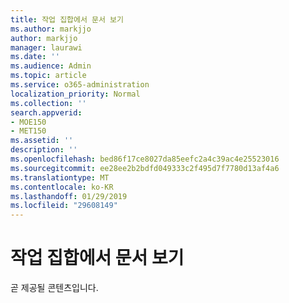 ```yaml
---
title: 작업 집합에서 문서 보기
ms.author: markjjo
author: markjjo
manager: laurawi
ms.date: ''
ms.audience: Admin
ms.topic: article
ms.service: o365-administration
localization_priority: Normal
ms.collection: ''
search.appverid:
- MOE150
- MET150
ms.assetid: ''
description: ''
ms.openlocfilehash: bed86f17ce8027da85eefc2a4c39ac4e25523016
ms.sourcegitcommit: ee28ee2b2bdfd049333c2f495d7f7780d13af4a6
ms.translationtype: MT
ms.contentlocale: ko-KR
ms.lasthandoff: 01/29/2019
ms.locfileid: "29608149"
---
```

# <a name="viewing-documents-in-a-working-set"></a>작업 집합에서 문서 보기

곧 제공될 콘텐츠입니다.